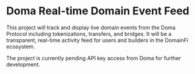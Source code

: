 # Doma Real-time Domain Event Feed

This project will track and display live domain events from the Doma Protocol including tokenizations, transfers, and bridges. 
It will be a transparent, real-time activity feed for users and builders in the DomainFi ecosystem.

The project is currently pending API key access from Doma for further development.

